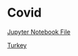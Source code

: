 # Covid

[Jupyter Notebook File](https://nbviewer.jupyter.org/github/erolkibris/Covid/blob/master/covid19.ipynb)

[Turkey](https://nbviewer.jupyter.org/github/erolkibris/Covid/blob/master/Untitled.ipynb)
